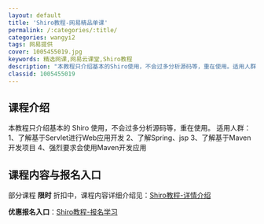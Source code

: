 ```yaml
---
layout: default
title: 'Shiro教程-网易精品单课'
permalink: /:categories/:title/
categories: wangyi2
tags: 网易提供
cover: 1005455019.jpg
keywords: 精选网课,网易云课堂,Shiro教程
description: "本教程只介绍基本的Shiro使用，不会过多分析源码等，重在使用。适用人群：1、了解基于Servlet进行Web应用开发2、了解Spring、jsp3、了解基于Maven开发项目4、强烈要求会"
classid: 1005455019
---
```


## 课程介绍

本教程只介绍基本的 Shiro 使用，不会过多分析源码等，重在使用。
适用人群：
  1、了解基于Servlet进行Web应用开发
  2、了解Spring、jsp
  3、了解基于Maven开发项目
  4、强烈要求会使用Maven开发应用

## 课程内容与报名入口

部分课程 **限时** 折扣中，课程内容详细介绍见：[Shiro教程-详情介绍](https://study.163.com/course/introduction/1005455019.htm?share=1&shareId=1025206652&utm_campaign=share&utm_medium=iphoneShare&utm_source=&utm_u=1025206652)

**优惠报名入口**：[Shiro教程-报名学习](https://study.163.com/course/introduction/1005455019.htm?share=1&shareId=1025206652&utm_campaign=share&utm_medium=iphoneShare&utm_source=&utm_u=1025206652)

